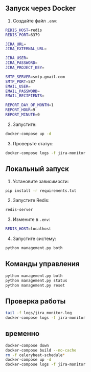 ## Запуск через Docker

1. Создайте файл `.env`:

```bash
REDIS_HOST=redis
REDIS_PORT=6379

JIRA_URL=
JIRA_EXTERNAL_URL=

JIRA_USER=
JIRA_PASSWORD=
JIRA_PROJECT_KEY=

SMTP_SERVER=smtp.gmail.com
SMTP_PORT=587
EMAIL_USER=
EMAIL_PASSWORD=
EMAIL_RECIPIENTS=

REPORT_DAY_OF_MONTH=1
REPORT_HOUR=9
REPORT_MINUTE=0
```

2. Запустите:

```bash
docker-compose up -d
```

3. Проверьте статус:

```bash
docker-compose logs -f jira-monitor
```

## Локальный запуск

1. Установите зависимости:

```bash
pip install -r requirements.txt
```

2. Запустите Redis:

```bash
redis-server
```

3. Измените в `.env`:

```bash
REDIS_HOST=localhost
```

4. Запустите систему:

```bash
python management.py both
```

## Команды управления

```bash
python management.py both
python management.py status
python management.py reset
```

## Проверка работы

```bash
tail -f logs/jira_monitor.log
docker-compose logs -f jira-monitor
```

## временно

```bash
docker-compose down 
docker-compose build --no-cache
rm -f celerybeat-schedule*
docker-compose up -d
docker-compose logs -f jira-monitor
```
